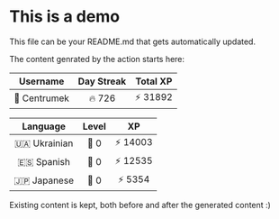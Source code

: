 # This is a demo

This file can be your README.md that gets automatically updated.

The content genrated by the action starts here:

<!--START_SECTION:duolingoStats-->
<!-- Automatically generated with https://github.com/centrumek/duolingo-readme-stats-->

| Username | Day Streak | Total XP |
|:---:|:---:|:---:|
| 👤 Centrumek | 🔥 726 | ⚡ 31892 |

| Language | Level | XP |
|:---:|:---:|:---:|
| 🇺🇦 Ukrainian | 👑 0 | ⚡ 14003 |
| 🇪🇸 Spanish | 👑 0 | ⚡ 12535 |
| 🇯🇵 Japanese | 👑 0 | ⚡ 5354 |

<!--END_SECTION:duolingoStats-->

Existing content is kept, both before and after the generated content :)